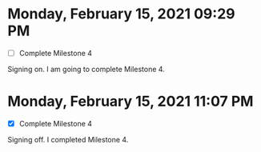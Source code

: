 # Monday, February 15, 2021 09:29 PM
- [ ] Complete Milestone 4

Signing on. I am going to complete Milestone 4.

# Monday, February 15, 2021 11:07 PM
- [X] Complete Milestone 4

Signing off. I completed Milestone 4.

